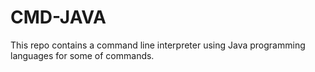 # CMD-JAVA
This repo contains a command line interpreter using Java programming languages for some of commands. 

